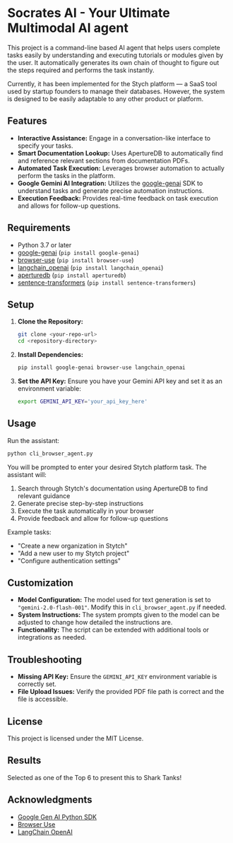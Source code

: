 # Socrates AI - Your Ultimate Multimodal AI agent

This project is a command-line based AI agent that helps users complete tasks easily by understanding and executing tutorials or modules given by the user. It automatically generates its own chain of thought to figure out the steps required and performs the task instantly.

Currently, it has been implemented for the Stych platform — a SaaS tool used by startup founders to manage their databases. However, the system is designed to be easily adaptable to any other product or platform.

## Features

- **Interactive Assistance:** Engage in a conversation-like interface to specify your tasks.
- **Smart Documentation Lookup:** Uses ApertureDB to automatically find and reference relevant sections from documentation PDFs.
- **Automated Task Execution:** Leverages browser automation to actually perform the tasks in the platform.
- **Google Gemini AI Integration:** Utilizes the [google-genai](https://github.com/googleapis/python-genai) SDK to understand tasks and generate precise automation instructions.
- **Execution Feedback:** Provides real-time feedback on task execution and allows for follow-up questions.
  
## Requirements

- Python 3.7 or later
- [google-genai](https://github.com/googleapis/python-genai) (`pip install google-genai`)
- [browser-use](https://github.com/browser-use/browser-use) (`pip install browser-use`)
- [langchain_openai](https://github.com/langchain-ai/langchain) (`pip install langchain_openai`)
- [aperturedb](https://github.com/aperture-data/aperturedb-python) (`pip install aperturedb`)
- [sentence-transformers](https://github.com/UKPLab/sentence-transformers) (`pip install sentence-transformers`)

## Setup

1. **Clone the Repository:**
   ```bash
   git clone <your-repo-url>
   cd <repository-directory>
   ```

2. **Install Dependencies:**
   ```bash
   pip install google-genai browser-use langchain_openai
   ```

3. **Set the API Key:**
   Ensure you have your Gemini API key and set it as an environment variable:
   ```bash
   export GEMINI_API_KEY='your_api_key_here'
   ```

## Usage

Run the assistant:
```bash
python cli_browser_agent.py
```

You will be prompted to enter your desired Stytch platform task. The assistant will:
1. Search through Stytch's documentation using ApertureDB to find relevant guidance
2. Generate precise step-by-step instructions
3. Execute the task automatically in your browser
4. Provide feedback and allow for follow-up questions

Example tasks:
- "Create a new organization in Stytch"
- "Add a new user to my Stytch project"
- "Configure authentication settings"

## Customization

- **Model Configuration:** The model used for text generation is set to `"gemini-2.0-flash-001"`. Modify this in `cli_browser_agent.py` if needed.
- **System Instructions:** The system prompts given to the model can be adjusted to change how detailed the instructions are.
- **Functionality:** The script can be extended with additional tools or integrations as needed.

## Troubleshooting

- **Missing API Key:** Ensure the `GEMINI_API_KEY` environment variable is correctly set.
- **File Upload Issues:** Verify the provided PDF file path is correct and the file is accessible.

## License

This project is licensed under the MIT License.

## Results

Selected as one of the Top 6 to present this to Shark Tanks! 

## Acknowledgments

- [Google Gen AI Python SDK](https://github.com/googleapis/python-genai)
- [Browser Use](https://github.com/browser-use/browser-use)
- [LangChain OpenAI](https://github.com/langchain-ai/langchain)
